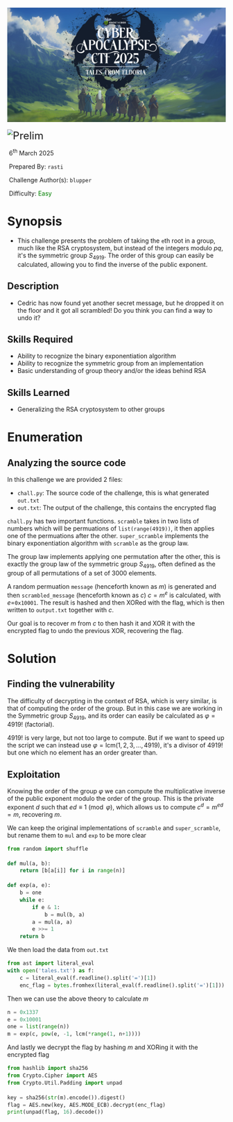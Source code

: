 ![img](../../assets/banner.png)

<img src='../../assets/htb.png' style='zoom: 80%;' align=left /><font size='5'>Prelim</font>

​	6<sup>th</sup> March 2025

​	Prepared By: `rasti`

​	Challenge Author(s): `blupper`

​	Difficulty: <font color='green'>Easy</font>









# Synopsis

- This challenge presents the problem of taking the `e`th root in a group, much like the RSA cryptosystem, but instead of the integers modulo $pq$, it's the symmetric group $S_{4919}$. The order of this group can easily be calculated, allowing you to find the inverse of the public exponent.

## Description

- Cedric has now found yet another secret message, but he dropped it on the floor and it got all scrambled! Do you think you can find a way to undo it?



## Skills Required

- Ability to recognize the binary exponentiation algorithm
- Ability to recognize the symmetric group from an implementation
- Basic understanding of group theory and/or the ideas behind RSA

## Skills Learned

- Generalizing the RSA cryptosystem to other groups

# Enumeration

## Analyzing the source code

In this challenge we are provided 2 files:
 - `chall.py`: The source code of the challenge, this is what generated `out.txt`
 - `out.txt`: The output of the challenge, this contains the encrypted flag

`chall.py` has two important functions. `scramble` takes in two lists of numbers which will be permuations of `list(range(4919))`, it then applies one of the permuations after the other. `super_scramble` implements the binary exponentiation algorithm with `scramble` as the group law.

The group law implements applying one permutation after the other, this is exactly the group law of the symmetric group $S_{4919}$, 
often defined as the group of all permutations of a set of 3000 elements.

A random permuation `message` (henceforth known as $m$) is generated and then `scrambled_message` (henceforth known as $c$) $c=m^e$ is calculated, with $e=$`0x10001`. The result is hashed and then XORed with the flag, which is then written to `output.txt` together with $c$.

Our goal is to recover $m$ from $c$ to then hash it and XOR it with the encrypted flag to undo the previous XOR, recovering the flag.

# Solution

## Finding the vulnerability

The difficulty of decrypting in the context of RSA, which is very similar, is that of computing the order of the group. But in this case we are working in the Symmetric group $S_{4919}$, and its order can easily be calculated as $\varphi = 4919!$ (factorial).

$4919!$ is very large, but not too large to compute. But if we want to speed up the script we can instead use $\varphi = \text{lcm}(1, 2, 3, ..., 4919)$, it's a divisor of $4919!$ but one which no element has an order greater than.

## Exploitation

Knowing the order of the group $\varphi$ we can compute the multiplicative inverse of the public exponent modulo the order of the group. This is the private exponent $d$ such that $e d \equiv 1 \pmod{\varphi}$, which allows us to compute $c^d = m^{e d} = m$, recovering $m$.

We can keep the original implementations of `scramble` and `super_scramble`, but rename them to `mul` and `exp` to be more clear

```python
from random import shuffle

def mul(a, b):
    return [b[a[i]] for i in range(n)]

def exp(a, e):
    b = one
    while e:
        if e & 1:
            b = mul(b, a)
        a = mul(a, a)
        e >>= 1
    return b
```

We then load the data from `out.txt`

```python
from ast import literal_eval
with open('tales.txt') as f:
    c = literal_eval(f.readline().split('=')[1])
    enc_flag = bytes.fromhex(literal_eval(f.readline().split('=')[1]))
```

Then we can use the above theory to calculate $m$

```python
n = 0x1337
e = 0x10001
one = list(range(n))
m = exp(c, pow(e, -1, lcm(*range(1, n+1))))
```

And lastly we decrypt the flag by hashing $m$ and XORing it with the encrypted flag

```python
from hashlib import sha256
from Crypto.Cipher import AES
from Crypto.Util.Padding import unpad

key = sha256(str(m).encode()).digest()
flag = AES.new(key, AES.MODE_ECB).decrypt(enc_flag)
print(unpad(flag, 16).decode())
```
